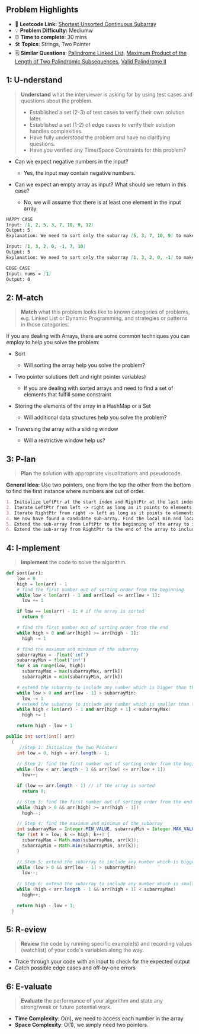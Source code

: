 ## Problem Highlights

* 🔗 **Leetcode Link:** [Shortest Unsorted Continuous Subarray](https://leetcode.com/problems/shortest-unsorted-continuous-subarray/) 
* 💡 **Problem Difficulty:** Mediumw
* ⏰ **Time to complete**: 30 mins
* 🛠️ **Topics**: Strings, Two Pointer
* 🗒️ **Similar Questions**: [Palindrome Linked List](https://leetcode.com/problems/palindrome-linked-list/), [Maximum Product of the Length of Two Palindromic Subsequences](https://leetcode.com/problems/maximum-product-of-the-length-of-two-palindromic-subsequences/), [Valid Palindrome II](https://leetcode.com/problems/valid-palindrome-ii/)
    
## 1: U-nderstand
 
> **Understand** what the interviewer is asking for by using test cases and questions about the problem.
> 
> - Established a set (2-3) of test cases to verify their own solution later.
> - Established a set (1-2) of edge cases to verify their solution handles complexities.
> - Have fully understood the problem and have no clarifying questions.
> - Have you verified any Time/Space Constraints for this problem?

- Can we expect negative numbers in the input?
  - Yes, the input may contain negative numbers.

- Can we expect an empty array as input? What should we return in this case?
  - No, we will assume that there is at least one element in the input array.
   
```markdown
HAPPY CASE
Input: [1, 2, 5, 3, 7, 10, 9, 12]
Output: 5
Explanation: We need to sort only the subarray [5, 3, 7, 10, 9] to make the whole array sorted

Input: [1, 3, 2, 0, -1, 7, 10]
Output: 5
Explanation: We need to sort only the subarray [1, 3, 2, 0, -1] to make the whole array sorted

EDGE CASE
Input: nums = [1]
Output: 0
```   
    
## 2: M-atch

> **Match** what this problem looks like to known categories of problems, e.g. Linked List or Dynamic Programming, and strategies or patterns in those categories.

If you are dealing with Arrays, there are some common techniques you can employ to help you solve the problem:
- Sort
    - Will sorting the array help you solve the problem?
- Two pointer solutions (left and right pointer variables)
    - If you are dealing with sorted arrays and need to find a set of elements that fulfill some constraint

- Storing the elements of the array in a HashMap or a Set
    - Will additional data structures help you solve the problem?

- Traversing the array with a sliding window
    - Will a restrictive window help us?
## 3: P-lan

> **Plan** the solution with appropriate visualizations and pseudocode.

**General Idea:** Use two pointers, one from the top the other from the bottom to find the first instance where numbers are out of order.

```markdown
1. Initialize LeftPtr at the start index and RightPtr at the last index
2. Iterate LeftPtr from left -> right as long as it points to elements in the increasing order. Break when arr[LeftPtr] < arr[index] (that's when you've spotted the first element that is out of order from left)
3. Iterate RightPtr from right -> left as long as it points to elements in the decreasing order. Break when arr[RightPtr] > arr[index] (that's when you've spotted the first element from right, that is out of order)
4. We now have found a candidate sub-array. Find the local min and local max in this sub array
5. Extend the sub-array from LeftPtr to the beginning of the array to include elements greater than the local min. This is to make sure that all the remaining elements to the left are indeed less than all elements in the subarray
6. Extend the sub-array from RightPtr to the end of the array to include elements smaller than the local max. This is to make sure that all the remaining elements to the right are indeed greater than all elements in the subarray
```

## 4: I-mplement

> **Implement** the code to solve the algorithm.

```python
def sort(arr):
    low = 0
    high = len(arr) - 1
    # find the first number out of sorting order from the beginning
    while low < len(arr) - 1 and arr[low] <= arr[low + 1]:
      low += 1

    if low == len(arr) - 1: # if the array is sorted
      return 0

    # find the first number out of sorting order from the end
    while high > 0 and arr[high] >= arr[high - 1]:
      high -= 1

    # find the maximum and minimum of the subarray
    subarrayMax = -float('inf')
    subarrayMin = float('inf')
    for k in range(low, high):
      subarrayMax = max(subarrayMax, arr[k])
      subarrayMin = min(subarrayMin, arr[k])

    # extend the subarray to include any number which is bigger than the minimum of the subarray 
    while low > 0 and arr[low - 1] > subarrayMin:
      low -= 1
    # extend the subarray to include any number which is smaller than the maximum of the subarray
    while high < len(arr) - 1 and arr[high + 1] < subarrayMax:
      high += 1

    return high - low + 1
```
```java
public int sort(int[] arr) 
  {
     //Step 1: Initialize the two Pointers
    int low = 0, high = arr.length - 1;
    
    // Step 2: find the first number out of sorting order from the beginning
    while (low < arr.length - 1 && arr[low] <= arr[low + 1])
      low++;

    if (low == arr.length - 1) // if the array is sorted
      return 0;

    // Step 3: find the first number out of sorting order from the end
    while (high > 0 && arr[high] >= arr[high - 1])
      high--;

    // Step 4: find the maximum and minimum of the subarray
    int subarrayMax = Integer.MIN_VALUE, subarrayMin = Integer.MAX_VALUE;
    for (int k = low; k <= high; k++) {
      subarrayMax = Math.max(subarrayMax, arr[k]);
      subarrayMin = Math.min(subarrayMin, arr[k]);
    }

    // Step 5: extend the subarray to include any number which is bigger than the minimum of the subarray 
    while (low > 0 && arr[low - 1] > subarrayMin)
      low--;
      
    // Step 6: extend the subarray to include any number which is smaller than the maximum of the subarray
    while (high < arr.length - 1 && arr[high + 1] < subarrayMax)
      high++;

    return high - low + 1;
  }
```
    
## 5: R-eview

> **Review** the code by running specific example(s) and recording values (watchlist) of your code's variables along the way.

- Trace through your code with an input to check for the expected output
- Catch possible edge cases and off-by-one errors

## 6: E-valuate

> **Evaluate** the performance of your algorithm and state any strong/weak or future potential work.
    
* **Time Complexity**: O(n), we need to access each number in the array
* **Space Complexity**: O(1), we simply need two pointers.